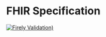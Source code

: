 # FHIR Specification

 [![Firely Validation)](https://github.com/NHSDigital/NHSDigitial-FHIR-ImplementationGuide/actions/workflows/main.yml/badge.svg)](https://github.com/NHSDigital/NHSDigitial-FHIR-ImplementationGuide/actions/workflows/main.yml)